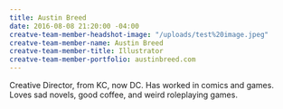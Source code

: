 ```yaml
---
title: Austin Breed
date: 2016-08-08 21:20:00 -04:00
creatve-team-member-headshot-image: "/uploads/test%20image.jpeg"
creatve-team-member-name: Austin Breed
creatve-team-member-title: Illustrator
creatve-team-member-portfolio: austinbreed.com
---
```


Creative Director, from KC, now DC. Has worked in comics and games. Loves sad novels, good coffee, and weird roleplaying games.